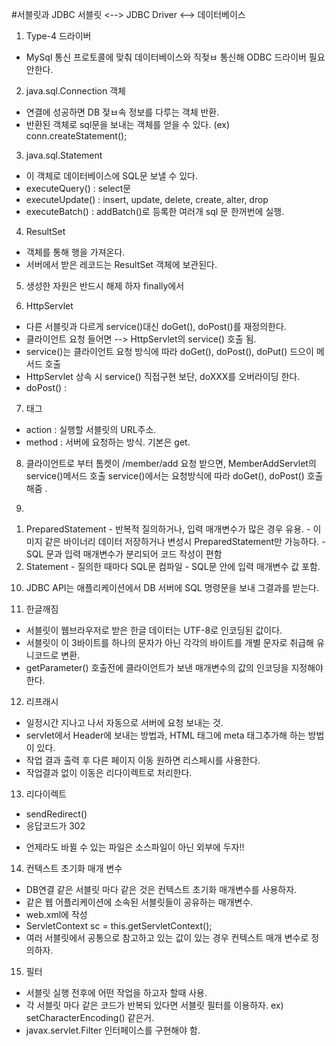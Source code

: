 #서블릿과 JDBC
서블릿 <--> JDBC Driver <--> 데이터베이스

1. Type-4 드라이버
  - MySql 통신 프로토콜에 맞춰 데이터베이스와 직젖ㅂ 통신해 ODBC 드라이버 필요 안한다. 
  
2. java.sql.Connection 객체
  - 연결에 성공하면 DB 젖ㅂ속 정보를 다루는 객체 반환. 
  - 반환된 객체로 sql문을 보내는 객체를 얻을 수 있다. (ex) conn.createStatement();

3. java.sql.Statement
  - 이 객체로 데이터베이스에 SQL문 보낼 수 있다. 
  - executeQuery() : select문
  - executeUpdate() : insert, update, delete, create, alter, drop
  - executeBatch() : addBatch()로 등록한 여러개 sql 문 한꺼번에 실행.
  
4. ResultSet 
  - 객체를 통해 행을 가져온다. 
  - 서버에서 받은 레코드는 ResultSet 객체에 보관된다.
  
5. 생성한 자원은 반드시 해제 하자 finally에서

6. HttpServlet
  - 다른 서블릿과 다르게 service()대신 doGet(), doPost()를 재정의한다. 
  - 클라이언트 요청 들어면 --> HttpServlet의 service() 호출 됨. 
  - service()는 클라이언트 요청 방식에 따라 doGet(), doPost(), doPut() 드으이 메서드 호출
  - HttpServlet 상속 시 service() 직접구현 보단, doXXX를 오버라이딩 한다. 
  - doPost() : 
  
7. <form> 태그
  - action : 실행할 서블릿의 URL주소.
  - method : 서버에 요청하는 방식. 기본은 get.
  
8. 클라이언트로 부터 톰켓이 /member/add 요청 받으면, MemberAddServlet의 service()메서드 호출
   service()에서는 요청방식에 따라 doGet(), doPost() 호출해줌 .
   
9.
  1) PreparedStatement
    - 반복적 질의하거나, 입력 매개변수가 많은 경우 유용. 
    - 이미지 같은 바이너리 데이터 저장하거나 변성시 PreparedStatement만 가능하다.
    - SQL 문과 입력 매개변수가 분리되어 코드 작성이 편함
  2) Statement
    - 질의한 때마다 SQL문 컴파일
    - SQL문 안에 입력 매개변수 값 포함.    
  
10. JDBC API는 애플리케이션에서 DB 서버에 SQL 명령문을 보내 그결과를 받는다. 

11. 한글깨짐
  - 서블릿이 웹브라우저로 받은 한글 데이터는 UTF-8로 인코딩된 값이다.
  - 서블릿이 이 3바이트를 하나의 문자가 아닌 각각의 바이트를 개별 문자로 취급해 유니코드로 변환. 
  - getParameter() 호출전에 클라이언트가 보낸 매개변수의 값의 인코딩을 지정해야 한다. 
  
12. 리프래시
  - 일정시간 지나고 나서 자동으로 서버에 요청 보내는 것.
  - servlet에서 Header에 보내는 방법과, HTML <head> 태그에 meta 태그추가해 하는 방법이 있다. 
  - 작업 결과 출력 후 다른 페이지 이동 원하면 리스페시를 사용한다.
  - 작업결과 없이 이동은 리다이렉트로 처리한다. 
  
13. 리다이렉트
  - sendRedirect()
  - 응답코드가 302
  
* 언제라도 바뀔 수 있는 파일은 소스파일이 아닌 외부에 두자!!

14. 컨텍스트 초기화 매개 변수
  - DB연결 같은 서블릿 마다 같은 것은 컨텍스트 초기화 매개변수를 사용하자. 
  - 같은 웹 어플리케이션에 소속된 서블릿들이 공유하는 매개변수.
  - web.xml에 작성
  - ServletContext sc = this.getServletContext();
  - 여러 서블릿에서 공통으로 참고하고 있는 값이 있는 경우 컨텍스트 매개 변수로 정의하자.
  
15. 필터
  - 서블릿 실행 전후에 어떤 작업을 하고자 할때 사용.
  - 각 서블릿 마다 같은 코드가 반복되 있다면 서블릿 필터를 이용하자. ex) setCharacterEncoding() 같은거.
  - javax.servlet.Filter 인터페이스를 구현해야 함.